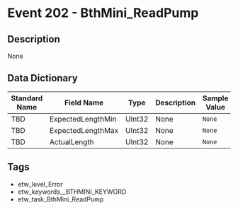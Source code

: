 # Event 202 - BthMini_ReadPump

## Description
None

## Data Dictionary
|Standard Name|Field Name|Type|Description|Sample Value|
|---|---|---|---|---|
|TBD|ExpectedLengthMin|UInt32|None|`None`|
|TBD|ExpectedLengthMax|UInt32|None|`None`|
|TBD|ActualLength|UInt32|None|`None`|

## Tags
* etw_level_Error
* etw_keywords__BTHMINI_KEYWORD
* etw_task_BthMini_ReadPump